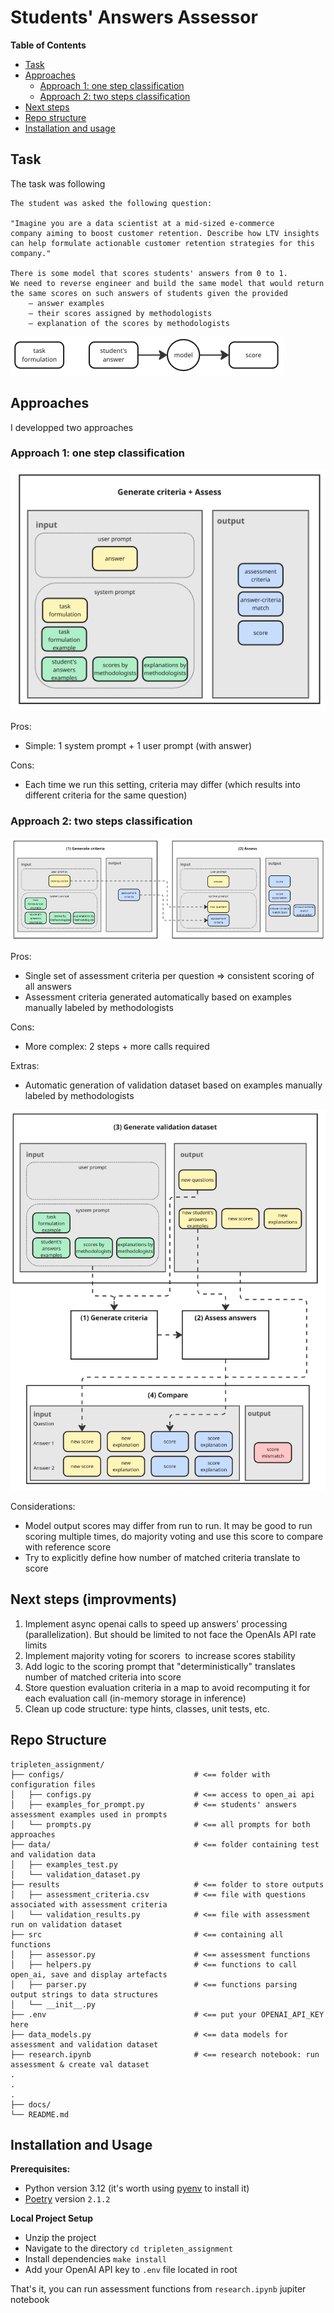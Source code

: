 # Students' Answers Assessor

**Table of Contents**
- [Task](#task)
- [Approaches](#approaches)
    - [Approach 1: one step classification](#approach-1-one-step-classification)
    - [Approach 2: two steps classification](#approach-2-two-steps-classification)
- [Next steps](#next-steps-improvments)
- [Repo structure](#repo-structure)
- [Installation and usage](#installation-and-usage)


## Task
The task was following

```
The student was asked the following question: 

"Imagine you are a data scientist at a mid-sized e-commerce 
company aiming to boost customer retention. Describe how LTV insights
can help formulate actionable customer retention strategies for this company."

There is some model that scores students' answers from 0 to 1. 
We need to reverse engineer and build the same model that would return 
the same scores on such answers of students given the provided 
    – answer examples
    – their scores assigned by methodologists
    – explanation of the scores by methodologists
```
![Setup](./docs/setup.png)

##  Approaches
I developped two approaches

### Approach 1: one step classification
![Approach 1](./docs/approach_1.png)

Pros:
* Simple: 1 system prompt + 1 user prompt (with answer)

Cons:
* Each time we run this setting, criteria may differ (which results into different criteria for the same question)

### Approach 2: two steps classification
![Approach 2](./docs/approach_2.png)

Pros:
* Single set of assessment criteria per question => consistent scoring of all answers
* Assessment criteria generated automatically based on examples manually labeled by methodologists

Cons:
* More complex: 2 steps + more calls required

Extras:
* Automatic generation of validation dataset based on examples manually labeled by methodologists

![Validation](./docs/validation.png)


Considerations:
* Model output scores may differ from run to run. It may be good to run scoring multiple times, do majority voting and use this score to compare with reference score
* Try to explicitly define how number of matched criteria translate to score

## Next steps (improvments)
1. Implement async openai calls to speed up  answers' processing (parallelization). But should be limited to not face the OpenAIs API rate limits
2. Implement majority voting for scorers  to increase scores stability
3. Add logic to the scoring prompt that "deterministically" translates number of matched criteria into score
4. Store question evaluation criteria in a map to avoid recomputing it for each evaluation call (in-memory storage in inference)
5. Clean up code structure: type hints, classes, unit tests, etc.

## Repo Structure
```
tripleten_assignment/
├── configs/                             # <== folder with configuration files
│   ├── configs.py                       # <== access to open_ai api
│   ├── examples_for_prompt.py           # <== students' answers assessment examples used in prompts
│   └── prompts.py                       # <== all prompts for both approaches
├── data/                                # <== folder containing test and validation data
│   ├── examples_test.py
│   └── validation_dataset.py   
├── results                              # <== folder to store outputs
│   ├── assessment_criteria.csv          # <== file with questions associated with assessment criteria
│   └── validation_results.py            # <== file with assessment run on validation dataset
├── src                                  # <== containing all functions
│   ├── assessor.py                      # <== assessment functions
│   ├── helpers.py                       # <== functions to call open_ai, save and display artefacts
│   ├── parser.py                        # <== functions parsing output strings to data structures
│   └── __init__.py
├── .env                                 # <== put your OPENAI_API_KEY here
├── data_models.py                       # <== data models for assessment and validation dataset
├── research.ipynb                       # <== research notebook: run assessment & create val dataset
.
.
.
├── docs/ 
└── README.md
```


## Installation and Usage
**Prerequisites:** 
* Python version 3.12 (it's worth using [pyenv](https://github.com/pyenv/pyenv?tab=readme-ov-file#installation) to install it)
* [Poetry](https://python-poetry.org/docs/#installing-with-the-official-installer) version `2.1.2`

**Local Project Setup**
* Unzip the project
* Navigate to the directory `cd tripleten_assignment`
* Install dependencies `make install`
* Add your OpenAI API key to `.env` file located in root

That's it, you can run assessment functions from `research.ipynb` jupiter notebook 
